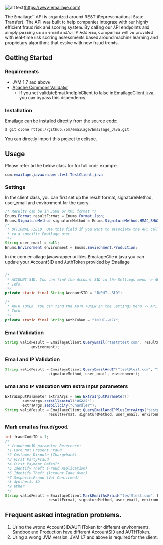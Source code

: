 [logo]: https://www.emailage.com/wp-content/uploads/2018/01/logo-dark.svg "Emailage Logo"

![alt text][logo](https://www.emailage.com)

The Emailage&#8482; API is organized around REST (Representational State Transfer). The API was built to help companies integrate with our highly efficient fraud risk and scoring system. By calling our API endpoints and simply passing us an email and/or IP Address, companies will be provided with real-time risk scoring assessments based around machine learning and proprietary algorithms that evolve with new fraud trends.

## Getting Started

### Requirements

* JVM 1.7 and above
* [Apache Commons Validator](https://commons.apache.org/proper/commons-validator)
	* If you set validateEmailAndIpInClient to false in EmailageClient.java, you can bypass this dependency

### Installation

Emailage can be installed directly from the source code:

```
$ git clone https://github.com/emailage/Emailage_Java.git
```
You can directly import this project to eclispe.

## Usage

Please refer to the below class for for full code example.

```Java
com.emailage.javawrapper.test.TestClient.java
```

### Settings

In the client class, you can first set up the result format, signatureMethod, user_email and environment for the query.
```Java
/* Results can be in JSON or XML format */
Enums.Format resultFormat = Enums.Format.Json;
Enums.SignatureMethod signatureMethod = Enums.SignatureMethod.HMAC_SHA256;
/*
 * OPTIONAL FIELD. Use this field if you want to associate the API call
 * to a specific Emailage user.
 */
String user_email = null;
Enums.Environment environment = Enums.Environment.Production;
```

In the com.emailage.javawrapper.utilities.EmailageClient.java you can update your AccountSID and AuthToken provided by Emailage.
```Java

/*
 * ACCOUNT SID. You can find the Account SID in the Settings menu -> API Key
 * Info.
 */
private static final String AccountSID = "INPUT--SID";

/*
 * AUTH TOKEN. You can find the AUTH TOKEN in the Settings menu -> API Key
 * Info.
 */
private static final String AuthToken = "INPUT--KEY";

```

### Email Validation

```Java
String validResult = EmailageClient.QueryEmail("test@test.com", resultFormat, signatureMethod, user_email,
			environment);

```
### Email and IP Validation

```Java
String validResult = EmailageClient.QueryEmailAndIP("test@test.com", "147.12.12.13", resultFormat,
					signatureMethod, user_email, environment);

```

### Email and IP Validation with extra input parameters

```Java
ExtraInputParameter extraArgs = new ExtraInputParameter();
		extraArgs.setbillpostal("85225");
		extraArgs.setbillcity("Chandler");
String validResult = EmailageClient.QueryEmailAndIPPlusExtraArgs("test@test.com", "147.12.12.13", extraArgs,
					resultFormat, signatureMethod, user_email, environment);

```
### Mark email as fraud/good.

```Java
int fraudCodeID = 1;
/*
 * fraudcodeID parameter Reference: 
 *1 Card Not Present Fraud 
 *2 Customer Dispute (Chargeback) 
 *3 First PartyFraud 
 *4 First Payment Default 
 *5 Identify Theft (Fraud Application) 
 *6 Identify Theft (Account Take Over) 
 *7 SuspectedFraud (Not Confirmed) 
 *8 Synthetic ID 
 *9 Other
 */
String validResult = EmailageClient.MarkEmailAsFraud("test@test.com", Enums.FraudFlag.Fraud, fraudCodeID,
					resultFormat, signatureMethod, user_email, environment);
```

## Frequent asked integration problems.

1. Using the wrong AccountSID/AUTHToken for different environments. Sandbox and Production have different AccountSID and AUTHToken.
2. Using a wrong JVM version. JVM 1.7 and above is required for the client.


